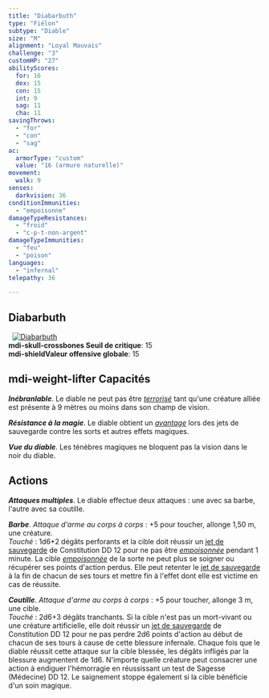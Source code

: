 ```yaml
---
title: "Diabarbuth"
type: "Fiélon"
subtype: "Diable"
size: "M"
alignment: "Loyal Mauvais"
challenge: "3"
customHP: "27"
abilityScores:
  for: 16
  dex: 15
  con: 15
  int: 9
  sag: 11
  cha: 11
savingThrows:
  - "for"
  - "con"
  - "sag"
ac:
  armorType: "custom"
  value: "16 (armure naturelle)"
movement:
  walk: 9
senses:
  darkvision: 36
conditionImmunities:
  - "empoisonne"
damageTypeResistances:
  - "froid"
  - "c-p-t-non-argent"
damageTypeImmunities:
  - "feu"
  - "poison"
languages:
  - "infernal"
telepathy: 36

---
```

## Diabarbuth
&nbsp;
[![Diabarbuth](https://www.douaratil.fr/illustrations/fielon/diabarbuthm.png)](https://www.douaratil.fr/illustrations/fielon/diabarbuth.jpg)  
**<v-icon>mdi-skull-crossbones</v-icon> Seuil de critique**: 15      
**<v-icon>mdi-shield</v-icon>Valeur offensive globale**: 15   
## <v-icon>mdi-weight-lifter</v-icon> Capacités
_**Inébranlable**_. Le diable ne peut pas être [_terrorisé_](/gerer-la-sante-du-personnage/#terrorise) tant qu'une créature alliée est présente à 9 mètres ou moins dans son champ de vision.  

_**Résistance à la magie**_. Le diable obtient un [_avantage_](/utiliser-les-caracteristiques/#avantage-et-desavantage) lors des jets de sauvegarde contre les sorts et autres effets magiques.  

_**Vue du diable**_. Les ténèbres magiques ne bloquent pas la vision dans le noir du diable.  

## Actions
_**Attaques multiples**_. Le diable effectue deux attaques : une avec sa barbe, l'autre avec sa coutille.  

_**Barbe**_. _Attaque d'arme au corps à corps_ : +5 pour toucher, allonge 1,50 m, une créature.    
_Touché_ : 1d6+2 dégâts perforants et la cible doit réussir un [jet de sauvegarde](/utiliser-les-caracteristiques/#jets-de-sauvegarde) de Constitution DD 12 pour ne pas être [_empoisonnée_](/gerer-la-sante-du-personnage/#empoisonne) pendant 1 minute. La cible [_empoisonnée_](/gerer-la-sante-du-personnage/#empoisonne) de la sorte ne peut plus se soigner ou récupérer ses points d'action perdus. Elle peut retenter le [jet de sauvegarde](/utiliser-les-caracteristiques/#jets-de-sauvegarde) à la fin de chacun de ses tours et mettre fin à l'effet dont elle est victime en cas de réussite.  

_**Coutille**_. _Attaque d'arme au corps à corps_ : +5 pour toucher, allonge 3 m, une cible.    
_Touché_ : 2d6+3 dégâts tranchants. Si la cible n'est pas un mort-vivant ou une créature artificielle, elle doit réussir un [jet de sauvegarde](/utiliser-les-caracteristiques/#jets-de-sauvegarde) de Constitution DD 12 pour ne pas perdre 2d6 points d'action au début de chacun de ses tours à cause de cette blessure infernale. Chaque fois que le diable réussit cette attaque sur la cible blessée, les dégâts infligés par la blessure augmentent de 1d6. N'importe quelle créature peut consacrer une action à endiguer l'hémorragie en réussissant un test de Sagesse (Médecine) DD 12. Le saignement stoppe également si la cible bénéficie d'un soin magique.  

